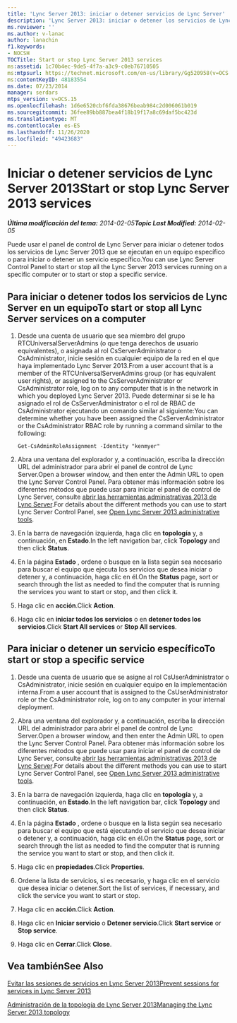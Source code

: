 ```yaml
---
title: 'Lync Server 2013: iniciar o detener servicios de Lync Server'
description: 'Lync Server 2013: iniciar o detener los servicios de Lync Server.'
ms.reviewer: ''
ms.author: v-lanac
author: lanachin
f1.keywords:
- NOCSH
TOCTitle: Start or stop Lync Server 2013 services
ms:assetid: 1c70b4ec-9de5-4f7a-a3c9-c0eb76710505
ms:mtpsurl: https://technet.microsoft.com/en-us/library/Gg520958(v=OCS.15)
ms:contentKeyID: 48183554
ms.date: 07/23/2014
manager: serdars
mtps_version: v=OCS.15
ms.openlocfilehash: 1d6e6520cbf6fda38676beab984c2d006061b019
ms.sourcegitcommit: 36fee89bb887bea4f18b19f17a8c69daf5bc423d
ms.translationtype: MT
ms.contentlocale: es-ES
ms.lasthandoff: 11/26/2020
ms.locfileid: "49423683"
---
```

# <a name="start-or-stop-lync-server-2013-services"></a><span data-ttu-id="d443c-103">Iniciar o detener servicios de Lync Server 2013</span><span class="sxs-lookup"><span data-stu-id="d443c-103">Start or stop Lync Server 2013 services</span></span>

<div data-xmlns="http://www.w3.org/1999/xhtml">

<div class="topic" data-xmlns="http://www.w3.org/1999/xhtml" data-msxsl="urn:schemas-microsoft-com:xslt" data-cs="https://msdn.microsoft.com/">

<div data-asp="https://msdn2.microsoft.com/asp">



</div>

<div id="mainSection">

<div id="mainBody"><span data-ttu-id="d443c-104">

<span> </span></span><span class="sxs-lookup"><span data-stu-id="d443c-104">

<span> </span></span></span>

<span data-ttu-id="d443c-105">_**Última modificación del tema:** 2014-02-05_</span><span class="sxs-lookup"><span data-stu-id="d443c-105">_**Topic Last Modified:** 2014-02-05_</span></span>

<span data-ttu-id="d443c-106">Puede usar el panel de control de Lync Server para iniciar o detener todos los servicios de Lync Server 2013 que se ejecutan en un equipo específico o para iniciar o detener un servicio específico.</span><span class="sxs-lookup"><span data-stu-id="d443c-106">You can use Lync Server Control Panel to start or stop all the Lync Server 2013 services running on a specific computer or to start or stop a specific service.</span></span>

<div>

## <a name="to-start-or-stop-all-lync-server-services-on-a-computer"></a><span data-ttu-id="d443c-107">Para iniciar o detener todos los servicios de Lync Server en un equipo</span><span class="sxs-lookup"><span data-stu-id="d443c-107">To start or stop all Lync Server services on a computer</span></span>

1.  <span data-ttu-id="d443c-108">Desde una cuenta de usuario que sea miembro del grupo RTCUniversalServerAdmins (o que tenga derechos de usuario equivalentes), o asignada al rol CsServerAdministrator o CsAdministrator, inicie sesión en cualquier equipo de la red en el que haya implementado Lync Server 2013.</span><span class="sxs-lookup"><span data-stu-id="d443c-108">From a user account that is a member of the RTCUniversalServerAdmins group (or has equivalent user rights), or assigned to the CsServerAdministrator or CsAdministrator role, log on to any computer that is in the network in which you deployed Lync Server 2013.</span></span> <span data-ttu-id="d443c-109">Puede determinar si se le ha asignado el rol de CsServerAdministrator o el rol de RBAC de CsAdministrator ejecutando un comando similar al siguiente:</span><span class="sxs-lookup"><span data-stu-id="d443c-109">You can determine whether you have been assigned the CsServerAdministrator or the CsAdministrator RBAC role by running a command similar to the following:</span></span>
    
        Get-CsAdminRoleAssignment -Identity "kenmyer"

2.  <span data-ttu-id="d443c-110">Abra una ventana del explorador y, a continuación, escriba la dirección URL del administrador para abrir el panel de control de Lync Server.</span><span class="sxs-lookup"><span data-stu-id="d443c-110">Open a browser window, and then enter the Admin URL to open the Lync Server Control Panel.</span></span> <span data-ttu-id="d443c-111">Para obtener más información sobre los diferentes métodos que puede usar para iniciar el panel de control de Lync Server, consulte [abrir las herramientas administrativas 2013 de Lync Server](lync-server-2013-open-lync-server-administrative-tools.md).</span><span class="sxs-lookup"><span data-stu-id="d443c-111">For details about the different methods you can use to start Lync Server Control Panel, see [Open Lync Server 2013 administrative tools](lync-server-2013-open-lync-server-administrative-tools.md).</span></span>

3.  <span data-ttu-id="d443c-112">En la barra de navegación izquierda, haga clic en **topología** y, a continuación, en **Estado**.</span><span class="sxs-lookup"><span data-stu-id="d443c-112">In the left navigation bar, click **Topology** and then click **Status**.</span></span>

4.  <span data-ttu-id="d443c-113">En la página **Estado** , ordene o busque en la lista según sea necesario para buscar el equipo que ejecuta los servicios que desea iniciar o detener y, a continuación, haga clic en él.</span><span class="sxs-lookup"><span data-stu-id="d443c-113">On the **Status** page, sort or search through the list as needed to find the computer that is running the services you want to start or stop, and then click it.</span></span>

5.  <span data-ttu-id="d443c-114">Haga clic en **acción**.</span><span class="sxs-lookup"><span data-stu-id="d443c-114">Click **Action**.</span></span>

6.  <span data-ttu-id="d443c-115">Haga clic en **iniciar todos los servicios** o en **detener todos los servicios**.</span><span class="sxs-lookup"><span data-stu-id="d443c-115">Click **Start All services** or **Stop All services**.</span></span>

</div>

<div>

## <a name="to-start-or-stop-a-specific-service"></a><span data-ttu-id="d443c-116">Para iniciar o detener un servicio específico</span><span class="sxs-lookup"><span data-stu-id="d443c-116">To start or stop a specific service</span></span>

1.  <span data-ttu-id="d443c-117">Desde una cuenta de usuario que se asigne al rol CsUserAdministrator o CsAdministrator, inicie sesión en cualquier equipo en la implementación interna.</span><span class="sxs-lookup"><span data-stu-id="d443c-117">From a user account that is assigned to the CsUserAdministrator role or the CsAdministrator role, log on to any computer in your internal deployment.</span></span>

2.  <span data-ttu-id="d443c-118">Abra una ventana del explorador y, a continuación, escriba la dirección URL del administrador para abrir el panel de control de Lync Server.</span><span class="sxs-lookup"><span data-stu-id="d443c-118">Open a browser window, and then enter the Admin URL to open the Lync Server Control Panel.</span></span> <span data-ttu-id="d443c-119">Para obtener más información sobre los diferentes métodos que puede usar para iniciar el panel de control de Lync Server, consulte [abrir las herramientas administrativas 2013 de Lync Server](lync-server-2013-open-lync-server-administrative-tools.md).</span><span class="sxs-lookup"><span data-stu-id="d443c-119">For details about the different methods you can use to start Lync Server Control Panel, see [Open Lync Server 2013 administrative tools](lync-server-2013-open-lync-server-administrative-tools.md).</span></span>

3.  <span data-ttu-id="d443c-120">En la barra de navegación izquierda, haga clic en **topología** y, a continuación, en **Estado**.</span><span class="sxs-lookup"><span data-stu-id="d443c-120">In the left navigation bar, click **Topology** and then click **Status**.</span></span>

4.  <span data-ttu-id="d443c-121">En la página **Estado** , ordene o busque en la lista según sea necesario para buscar el equipo que está ejecutando el servicio que desea iniciar o detener y, a continuación, haga clic en él.</span><span class="sxs-lookup"><span data-stu-id="d443c-121">On the **Status** page, sort or search through the list as needed to find the computer that is running the service you want to start or stop, and then click it.</span></span>

5.  <span data-ttu-id="d443c-122">Haga clic en **propiedades**.</span><span class="sxs-lookup"><span data-stu-id="d443c-122">Click **Properties**.</span></span>

6.  <span data-ttu-id="d443c-123">Ordene la lista de servicios, si es necesario, y haga clic en el servicio que desea iniciar o detener.</span><span class="sxs-lookup"><span data-stu-id="d443c-123">Sort the list of services, if necessary, and click the service you want to start or stop.</span></span>

7.  <span data-ttu-id="d443c-124">Haga clic en **acción**.</span><span class="sxs-lookup"><span data-stu-id="d443c-124">Click **Action**.</span></span>

8.  <span data-ttu-id="d443c-125">Haga clic en **Iniciar servicio** o **Detener servicio**.</span><span class="sxs-lookup"><span data-stu-id="d443c-125">Click **Start service** or **Stop service**.</span></span>

9.  <span data-ttu-id="d443c-126">Haga clic en **Cerrar**.</span><span class="sxs-lookup"><span data-stu-id="d443c-126">Click **Close**.</span></span>

</div>

<div>

## <a name="see-also"></a><span data-ttu-id="d443c-127">Vea también</span><span class="sxs-lookup"><span data-stu-id="d443c-127">See Also</span></span>


[<span data-ttu-id="d443c-128">Evitar las sesiones de servicios en Lync Server 2013</span><span class="sxs-lookup"><span data-stu-id="d443c-128">Prevent sessions for services in Lync Server 2013</span></span>](lync-server-2013-prevent-sessions-for-services.md)  


[<span data-ttu-id="d443c-129">Administración de la topología de Lync Server 2013</span><span class="sxs-lookup"><span data-stu-id="d443c-129">Managing the Lync Server 2013 topology</span></span>](lync-server-2013-managing-the-lync-server-topology.md)  
  

<span data-ttu-id="d443c-130"></div>

</div>

<span> </span>

</div>

</div>

</span><span class="sxs-lookup"><span data-stu-id="d443c-130"></div>

</div>

<span> </span>

</div>

</div>

</span></span></div>

